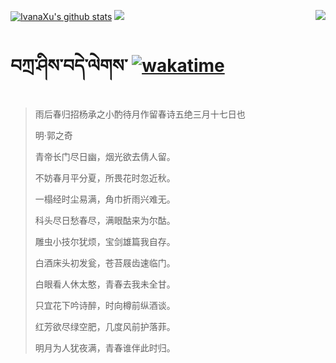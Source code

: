 [![IvanaXu's github stats](https://github-readme-stats.vercel.app/api?username=IvanaXu&show_icons=true&theme=vue-dark)](https://github.com/anuraghazra/github-readme-stats)
<img align="right" src="https://github-readme-stats.vercel.app/api/top-langs/?username=IvanaXu&langs_count=8&theme=graywhite" />
<img src="https://github-readme-stats.vercel.app/api/wakatime?username=IvanaXu&layout=compact&langs_count=8&theme=vue-dark&custom_title=Programming~Times/SinceJul.29.2021" />
# བཀྲ་ཤིས་བདེ་ལེགས་	[![wakatime](https://wakatime.com/badge/user/5043ee4a-e361-4607-9d47-d557f2005d05.svg)](https://wakatime.com/@5043ee4a-e361-4607-9d47-d557f2005d05)
> 雨后春归招杨承之小酌待月作留春诗五绝三月十七日也
>
> 明·郭之奇
>
> 青帝长门尽日幽，烟光欲去倩人留。
> 
> 不妨春月平分夏，所畏花时忽近秋。
> 
> 一榻经时尘易满，角巾折雨兴难无。
> 
> 科头尽日愁春尽，满眼酤来为尔酤。
> 
> 雕虫小技尔犹烦，宝剑雄篇我自存。
> 
> 白酒床头初发瓮，苍苔屐齿速临门。
> 
> 白眼看人休太憨，青春去我未全甘。
> 
> 只宜花下吟诗醉，时向樽前纵酒谈。
> 
> 红芳欲尽绿空肥，几度风前护落菲。
> 
> 明月为人犹夜满，青春谁伴此时归。